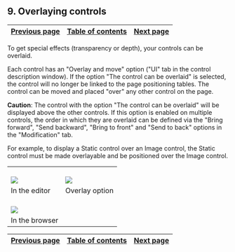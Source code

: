 
## 9. Overlaying controls
			

| [Previous page](../Concepts_WB/1410087465.md) | [Table of contents](../Concepts_WB/1410087102.md) | [Next page](../Concepts_WB/1410087468.md) |
| --- | --- | --- |



<a name="NOTE1"></a>
<a name="NOTE1_1"></a>
To get special effects (transparency or depth), your controls can be overlaid.

Each control has an "Overlay and move" option ("UI" tab in the control description window).
If the option "The control can be overlaid" is selected, the control will no longer be linked to the page positioning tables. The control can be moved and placed "over" any other control on the page.

**Caution**: The control with the option "The control can be overlaid" will be displayed above the other controls. If this option is enabled on multiple controls, the order in which they are overlaid can be defined via the "Bring forward", "Send backward", "Bring to front" and "Send to back" options in the "Modification" tab.

For example, to display a Static control over an Image control, the Static control must be made overlayable and be positioned over the Image control.


|   |   |
| --- | --- |
| <br>![](https://doc.pcsoft.fr/en-US/images/image.awp?langid=3&name=P4_Superposer%20les%20champs%20-%20HC%20N%B0001.gif&type=thumb)<br> | <br>![](https://doc.pcsoft.fr/en-US/images/image.awp?langid=3&name=P4_Superposer_des_champs_description%20-%20HC%20N%B0001.gif&type=thumb)<br> |
| In the editor | Overlay option |
| <br>![](https://doc.pcsoft.fr/en-US/images/image.awp?langid=3&name=P4_Superposer%20les%20champs%20-%20HC%20N%B0002.gif&type=thumb)<br> |
| In the browser |



| [Previous page](../Concepts_WB/1410087465.md) | [Table of contents](../Concepts_WB/1410087102.md) | [Next page](../Concepts_WB/1410087468.md) |
| --- | --- | --- |





